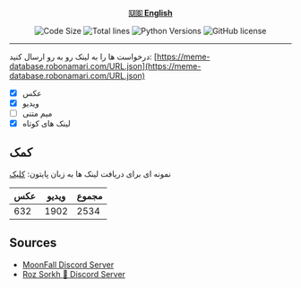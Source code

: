 <div align="center">

[**🇺🇸 English**](README.md)
</div>

<p align="center">
    <img src="https://img.shields.io/github/languages/code-size/robonamari/meme-database?style=flat" alt="Code Size">
    <img src="https://tokei.rs/b1/github/robonamari/meme-database?style=flat" alt="Total lines">
    <img src="https://img.shields.io/badge/python-%5E3.7-blue" alt="Python Versions">
    <img src="https://img.shields.io/github/license/robonamari/meme-database" alt="GitHub license">
</p>

---

درخواست ها را به لینک رو به رو ارسال کنید: [https://meme-database.robonamari.com/URL.json](https://meme-database.robonamari.com/URL.json)
- [x] عکس
- [x] ویدیو
- [ ] میم متنی
- [x] لینک های کوتاه

## کمک
نمونه ای برای دریافت لینک ها به زبان پایتون:
[کلیک](https://github.com/robonamari/meme-database/blob/main/main.py)

| عکس | ویدیو  | مجموع |
| ---- | ---- | ---- |
| 632  | 1902 | 2534 |

## Sources
* [MoonFall Discord Server](https://discord.gg/BsaC3QgEQz)
* [Roz Sorkh 🌹 Discord Server](https://discord.gg/a7jbGR99bW)
